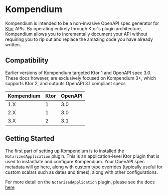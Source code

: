 # Kompendium

Kompendium is intended to be a non-invasive OpenAPI spec generator for [Ktor](https://ktor.io) APIs. By operating
entirely through Ktor's plugin architecture, Kompendium allows you to incrementally document your API without requiring
you to rip out and replace the amazing code you have already written.

## Compatibility

Earlier versions of Kompendium targeted Ktor 1 and OpenAPI spec 3.0.  These docs however, are exclusively focused on 
Kompendium 3+, which supports Ktor 2, and outputs OpenAPI 3.1 compliant specs

| Kompendium | Ktor | OpenAPI | 
|------------|------|---------|
| 1.X        | 1    | 3.0     |
| 2.X        | 1    | 3.0     |
| 3.X        | 2    | 3.1     | 

## Getting Started

The first part of setting up Kompendium is to installed the `NotarizedApplication` plugin.  This is an application-level
Ktor plugin that is used to instantiate and configure Kompendium.  Your OpenAPI spec metadata will go here, along with 
custom type overrides (typically useful for custom scalars such as dates and times), along with other configurations.

For more detail on the `NotarizedApplication` plugin, please see the docs [here](./plugins/notarized_application.md)
